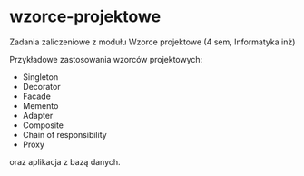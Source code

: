 # wzorce-projektowe
Zadania zaliczeniowe z modułu Wzorce projektowe (4 sem, Informatyka inż)

Przykładowe zastosowania wzorców projektowych:
- Singleton
- Decorator
- Facade
- Memento
- Adapter
- Composite
- Chain of responsibility
- Proxy

oraz aplikacja z bazą danych.

